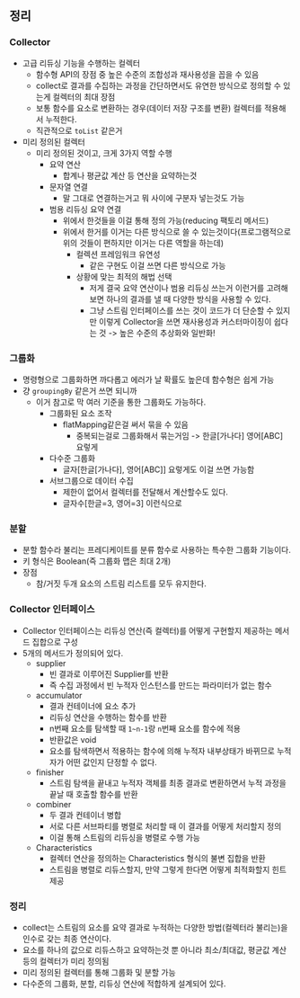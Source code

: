 ## 정리

### Collector

- 고급 리듀싱 기능을 수행하는 컬렉터
    - 함수형 API의 장점 중 높은 수준의 조합성과 재사용성을 꼽을 수 있음
    - collect로 결과를 수집하는 과정을 간단하면서도 유연한 방식으로 정의할 수 있는게 컬렉터의 최대 장점
    - 보통 함수를 요소로 변환하는 경우(데이터 저장 구조를 변환) 컬렉터를 적용해서 누적한다.
    - 직관적으로 `toList` 같은거
- 미리 정의된 컬렉터
    - 미리 정의된 것이고, 크게 3가지 역할 수행
        - 요약 연산
            - 합계나 평균값 계산 등 연산을 요약하는것
        - 문자열 연결
            - 말 그대로 연결하는거고 뭐 사이에 구분자 넣는것도 가능
        - 범용 리듀싱 요약 연결
            - 위에서 한것들을 이걸 통해 정의 가능(reducing 팩토리 메서드)
            - 위에서 한거를 이거는 다른 방식으로 쓸 수 있는것이다(프로그램적으로 위의 것들이 편하지만 이거는 다른 역할을 하는데)
                - 컬렉션 프레임워크 유연성
                    - 같은 구현도 이걸 쓰면 다른 방식으로 가능
                - 상황에 맞는 최적의 해법 선택
                    - 저게 결국 요약 연산이나 범용 리듀싱 쓰는거 이런거를 고려해 보면 하나의 결과를 낼 때 다양한 방식을 사용할 수 있다.
                    - 그냥 스트림 인터페이스를 쓰는 것이 코드가 더 단순할 수 있지만 이렇게 Collector을 쓰면 재사용성과 커스터마이징이 쉽다는 것 -> 높은 수준의 추상화와 일반화!

### 그룹화

- 명령형으로 그룹화하면 까다롭고 에러가 날 확률도 높은데 함수형은 쉽게 가능
- 걍 `groupingBy` 같은거 쓰면 되니까
    - 이거 참고로 막 여러 기준을 통한 그룹화도 가능하다.
        - 그룹화된 요소 조작
            - flatMapping같은걸 써서 묶을 수 있음
                - 중복되는걸로 그룹화해서 묶는거임 -> 한글[가나다] 영어[ABC] 요렇게
        - 다수준 그룹화
            - 글자[한글[가나다], 영어[ABC]] 요렇게도 이걸 쓰면 가능함
        - 서브그룹으로 데이터 수집
            - 제한이 없어서 컬렉터를 전달해서 계산할수도 있다.
            - 글자수[한글=3, 영어=3] 이런식으로

### 분할

- 분할 함수라 불리는 프레디케이트를 분류 함수로 사용하는 특수한 그룹화 기능이다.
- 키 형식은 Boolean(즉 그룹화 맵은 최대 2개)
- 장점
    - 참/거짓 두개 요소의 스트림 리스트를 모두 유지한다.

### Collector 인터페이스

- Collector 인터페이스는 리듀싱 연산(즉 컬렉터)를 어떻게 구현할지 제공하는 메서드 집합으로 구성
- 5개의 메서드가 정의되어 있다.
    - supplier 
        - 빈 결과로 이루어진 Supplier를 반환
        - 즉 수집 과정에서 빈 누적자 인스턴스를 만드는 파라미터가 없는 함수
    - accumulator
        - 결과 컨테이너에 요소 추가
        - 리듀싱 연산을 수행하는 함수를 반환
        - n번째 요소를 탐색할 때 `1~n-1`랑 `n`번째 요소를 함수에 적용
        - 반환값은 void
        - 요소를 탐색하면서 적용하는 함수에 의해 누적자 내부상태가 바뀌므로 누적자가 어떤 값인지 단정할 수 없다.
    - finisher
        - 스트림 탐색을 끝내고 누적자 객체를 최종 결과로 변환하면서 누적 과정을 끝날 때 호출할 함수를 반환
    - combiner
        - 두 결과 컨테이너 병합
        - 서로 다른 서브파티를 병렬로 처리할 때 이 결과를 어떻게 처리할지 정의
        - 이걸 통해 스트림의 리듀싱을 병렬로 수행 가능
    - Characteristics
        - 컬렉터 연산을 정의하는 Characteristics 형식의 불변 집합을 반환
        - 스트림을 병렬로 리듀스할지, 만약 그렇게 한다면 어떻게 최적화할지 힌트 제공

### 정리

- collect는 스트림의 요소를 요약 결과로 누적하는 다양한 방법(컬렉터라 불리는)을 인수로 갖는 최종 연산이다.
- 요소를 하나의 값으로 리듀스하고 요약하는것 뿐 아니라 최소/최대값, 평균값 계산 등의 컬렉터가 미리 정의됨
- 미리 정의된 컬렉터를 통해 그룹화 및 분할 가능
- 다수준의 그룹화, 분할, 리듀싱 연산에 적합하게 설계되어 있다.
